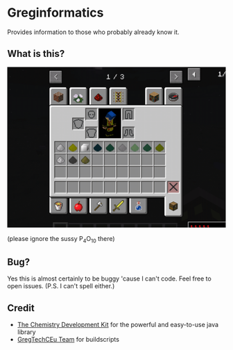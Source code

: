 # Greginformatics

Provides information to those who probably already know it.

## What is this?
![](yippee.gif)

(please ignore the sussy P<sub>4</sub>O<sub>10</sub> there)

## Bug?

Yes this is almost certainly to be buggy 'cause I can't code. Feel free to open issues. (P.S. I can't spell either.)

## Credit
- [The Chemistry Development Kit](https://github.com/cdk) for the powerful and easy-to-use java library
- [GregTechCEu Team](https://github.com/GregTechCEu) for buildscripts
